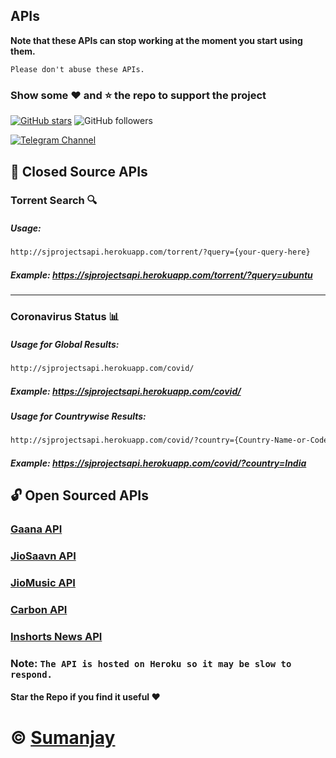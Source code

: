 ## APIs
**Note that these APIs can stop working at the moment you start using them.**

``Please don't abuse these APIs.``
### Show some :heart: and :star: the repo to support the project

[![GitHub stars](https://img.shields.io/github/stars/cyberboysumanjay/apis.svg?style=social&label=Star)](https://github.com/cyberboysumanjay/GaanaAPI) ![GitHub followers](https://img.shields.io/github/followers/cyberboysumanjay.svg?style=social&label=Follow)

[![Telegram Channel](https://img.shields.io/badge/Telegram-Channel-orange)](https://t.me/sjprojects)

## :closed_lock_with_key: **Closed Source APIs**
### **Torrent Search** :mag:
##### Usage:  

```sh
http://sjprojectsapi.herokuapp.com/torrent/?query={your-query-here}
```
##### **Example:** https://sjprojectsapi.herokuapp.com/torrent/?query=ubuntu

---
### **Coronavirus Status** :bar_chart:
##### Usage for Global Results:  

```sh
http://sjprojectsapi.herokuapp.com/covid/
```
##### **Example:** https://sjprojectsapi.herokuapp.com/covid/
##### Usage for Countrywise Results:  

```sh
http://sjprojectsapi.herokuapp.com/covid/?country={Country-Name-or-Code-Here}
```

##### **Example:** https://sjprojectsapi.herokuapp.com/covid/?country=India


## :unlock: Open Sourced APIs
### [Gaana API](https://github.com/cyberboysumanjay/GaanaAPI)
### [JioSaavn API](https://github.com/cyberboysumanjay/JioSaavnAPI)
### [JioMusic API](https://github.com/cyberboysumanjay/JioMusicAPI)
### [Carbon API](https://github.com/cyberboysumanjay/Carbon-API)
### [Inshorts News API](https://github.com/cyberboysumanjay/Inshorts-News-API)



### **Note:** ```The API is hosted on Heroku so it may be slow to respond.```


#### Star the Repo if you find it useful :heart:
# © [Sumanjay](https://cyberboysumanjay.github.io)
